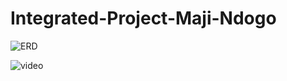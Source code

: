 # Integrated-Project-Maji-Ndogo
![ERD](https://github.com/ahmedsalah64/Integrated-Project-Maji-Ndogo/assets/115900209/64cdacd3-0c75-464d-8a60-3a047f91a7fd)


![video](https://github.com/ahmedsalah64/Integrated-Project-Maji-Ndogo/assets/115900209/ac76c5b5-fb8a-4560-a6a7-34018e3403cc)

